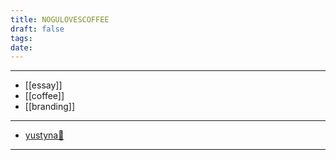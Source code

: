 ```yaml
---
title: NOGULOVESCOFFEE
draft: false
tags: 
date:
---
```


---
- [[essay]]
- [[coffee]]
- [[branding]]
---
- [yustyna🎵](https://music.apple.com/us/album/yustyna/1756056965?l=ko)
---

